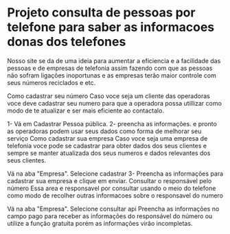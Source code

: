 # Projeto consulta de pessoas por telefone para saber as informacoes donas dos telefones
Nosso site se da de uma ideia para aumentar a eficiencia e a facilidade das pessoas e de empresas de telefonia assim fazendo com que as pessoas não sofram ligações inoportunas e as empresas terão maior controle com seus números reciclados e etc.

Como cadastrar seu número
Caso voce seja um cliente das operadoras voce deve cadastrar seu numero para que a operadora possa utillizar como modo de te atualizar e ser mais eficiente ao contactalo.

1- Vá em Cadastrar Pessoa pública.
2- preencha as informações.
e pronto as operadoras podem usar seus dados como forma de melhorar seu serviço
Como cadastrar sua empresa
Caso voce seja uma empresa de telefonia voce pode se cadastrar para obter dados dos seus clientes e sempre se manter atualizada dos seus numeros e dados relevantes dos seus clientes.

Vá na aba "Empresa".
Selecione cadastrar
3- Preencha as informações para cadastrar sua empresa e clique em enviar.
Consultar o responsável pelo número
Essa area e responsavel por consultar usando o meio do telefone como modo de recolher outras informacoes sobre o responsavel do numero

Vá na aba "Empresa".
Selecione consultar api
Preencha as informações no campo pago para receber as informações do responsável do número ou utilize a função gratuita porém as informações virão incompletas.
